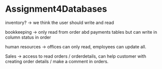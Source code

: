 # Assignment4Databases


inventory? -> we think the user should write and read

bookkeeping -> only read from order abd payments tables but can write in column status in order

human resources -> offices can only read, employees can update all.

Sales -> access to read orders / orderdetails, can help customer with creating order details / make a comment in orders.

